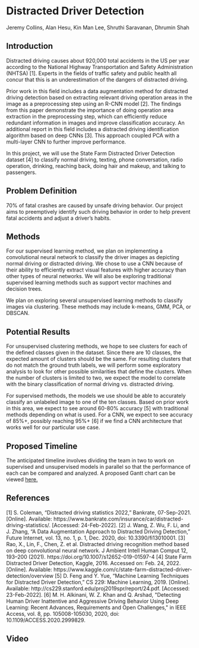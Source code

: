 # Distracted Driver Detection
Jeremy Collins, Alan Hesu, Kin Man Lee, Shruthi Saravanan, Dhrumin Shah


## Introduction
<p>
  Distracted driving causes about 920,000 total accidents in the US per year according to the National Highway Transportation and Safety Administration (NHTSA) [1]. Experts in the fields of traffic safety and public health all concur that this is an underestimation of the dangers of distracted driving. 

  Prior work in this field includes a data augmentation method for distracted driving detection based on extracting relevant driving operation areas in the image as a preprocessing step using an R-CNN model [2]. The findings from this paper demonstrate the importance of doing operation area extraction in the preprocessing step, which can efficiently reduce redundant information in images and improve classification accuracy. An additional report in this field includes a distracted driving identification algorithm based on deep CNNs [3]. This approach coupled PCA with a multi-layer CNN to further improve performance. 

  In this project, we will use the State Farm Distracted Driver Detection dataset [4] to classify normal driving, texting, phone conversation, radio operation, drinking, reaching back, doing hair and makeup, and talking to passengers.

</p>
  
## Problem Definition
<p>
  70% of fatal crashes are caused by unsafe driving behavior. Our project aims to preemptively identify such driving behavior in order to help prevent fatal accidents and adjust a driver’s habits. 
</p>

## Methods
<p>
  For our supervised learning method, we plan on implementing a convolutional neural network to classify the driver images as depicting normal driving or distracted driving. We chose to use a CNN because of their ability to efficiently extract visual features with higher accuracy than other types of neural networks. We will also be exploring traditional supervised learning methods such as support vector machines and decision trees.

  
  We plan on exploring several unsupervised learning methods to classify images via clustering. These methods may include k-means, GMM, PCA, or DBSCAN. 
 
</p>

## Potential Results
<p>
  For unsupervised clustering methods, we hope to see clusters for each of the defined classes given in the dataset. Since there are 10 classes, the expected amount of clusters should be the same. For resulting clusters that do not match the ground truth labels, we will perform some exploratory analysis to look for other possible similarities that define the clusters. When the number of clusters is limited to two, we expect the model to correlate with the binary classification of normal driving vs. distracted driving.

  
  For supervised methods, the models we use should be able to accurately classify an unlabeled image to one of the ten classes. Based on prior work in this area, we expect to see around 60-80% accuracy [5] with traditional methods depending on what is used. For a CNN, we expect to see accuracy of 85%+, possibly reaching 95%+ [6] if we find a CNN architecture that works well for our particular use case.  
</p>

## Proposed Timeline
The anticipated timeline involves dividing the team in two to work on supervised and unsupervised models in parallel so that the performance of each can be compared and analyzed. A proposed Gantt chart can be viewed <a href="GanttChart - Spring.pdf" target="_blank">here.</a>
## References
<p>
[1] S. Coleman, “Distracted driving statistics 2022,” Bankrate, 07-Sep-2021. [Online]. Available: https://www.bankrate.com/insurance/car/distracted-driving-statistics/. [Accessed: 24-Feb-2022]. 
[2] J. Wang, Z. Wu, F. Li, and J. Zhang, “A Data Augmentation Approach to Distracted Driving Detection,” Future Internet, vol. 13, no. 1, p. 1, Dec. 2020, doi: 10.3390/fi13010001.
[3] Rao, X., Lin, F., Chen, Z. et al. Distracted driving recognition method based on deep convolutional neural network. J Ambient Intell Human Comput 12, 193–200 (2021). https://doi.org/10.1007/s12652-019-01597-4
[4] State Farm Distracted Driver Detection, Kaggle, 2016. Accessed on: Feb. 24, 2022. [Online]. Available: https://www.kaggle.com/c/state-farm-distracted-driver-detection/overview
[5] D. Feng and Y. Yue, “Machine Learning Techniques for Distracted Driver Detection,” CS 229: Machine Learning, 2019. [Online]. Available: http://cs229.stanford.edu/proj2019spr/report/24.pdf. [Accessed: 23-Feb-2022].
[6] M. H. Alkinani, W. Z. Khan and Q. Arshad, "Detecting Human Driver Inattentive and Aggressive Driving Behavior Using Deep Learning: Recent Advances, Requirements and Open Challenges," in IEEE Access, vol. 8, pp. 105008-105030, 2020, doi: 10.1109/ACCESS.2020.2999829.


</p>

## Video 

